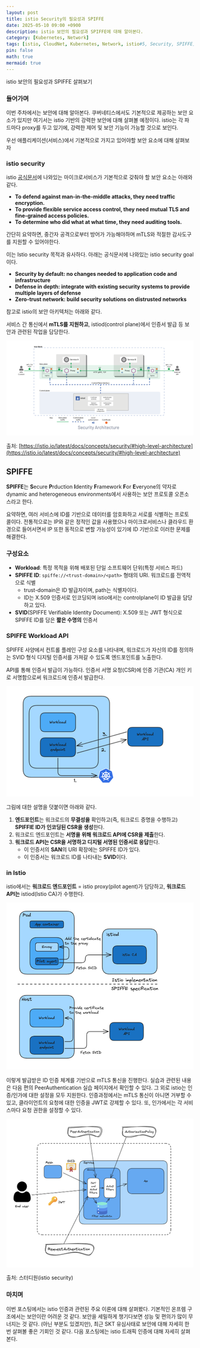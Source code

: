 ```yaml
---
layout: post
title: istio Security의 필요성과 SPIFFE
date: 2025-05-10 09:00 +0900 
description: istio 보안의 필요성과 SPIFFE에 대해 알아본다.
category: [Kubernetes, Network] 
tags: [istio, CloudNet, Kubernetes, Network, istio#5, Security, SPIFFE] 
pin: false
math: true
mermaid: true
---
```

istio 보안의 필요성과 SPIFFE 살펴보기
<!--more-->


### 들어가며


이번 주차에서는 보안에 대해 알아본다. 쿠버네티스에서도 기본적으로 제공하는 보안 요소가 있지만 여기서는 istio 기반의 강력한 보안에 대해 살펴볼 예정이다. istio는 각 파드마다 proxy를 두고 있기에, 강력한 제어 및 보안 기능이 가능할 것으로 보인다. 


우선 애플리케이션(서비스)에서 기본적으로 가지고 있어야할 보안 요소에 대해 살펴보자


### istio security


istio [공식문서](https://istio.io/latest/docs/concepts/security/)에 나와있는 마이크로서비스가 기본적으로 갖춰야 할 보안 요소는 아래와 같다.

- **To defend against man-in-the-middle attacks, they need traffic encryption.**
- **To provide flexible service access control, they need mutual TLS and fine-grained access policies.**
- **To determine who did what at what time, they need auditing tools.**

간단히 요약하면, 중간자 공격으로부터 방어가 가능해야하며 mTLS와 적절한 감사도구를 지원할 수 있어야한다.


이는 Istio security 목적과 유사하다. 아래는 공식문서에 나와있는 istio security goal이다.

- **Security by default: no changes needed to application code and infrastructure**
- **Defense in depth: integrate with existing security systems to provide multiple layers of defense**
- **Zero-trust network: build security solutions on distrusted networks**

참고로 istio의 보안 아키텍처는 아래와 같다.


서비스 간 통신에서 **mTLS를 지원하고**, istiod(control plane)에서 인증서 발급 등 보안과 관련된 작업을 담당한다. 


![image.png](/assets/img/post/istio%20Security/1.png)


출처: [https://istio.io/latest/docs/concepts/security/#high-level-architecture](https://istio.io/latest/docs/concepts/security/#high-level-architecture)


## SPIFFE


**SPIFFE**는 **S**ecure **P**rduction **I**dentity **F**ramework **F**or **E**veryone의 약자로 dynamic and heterogeneous environments에서 사용하는 보안 프로토콜 오픈소스라고 한다.


요약하면, 여러 서비스에 ID를 기반으로 데이터를 암호화하고 서로를 식별하는 프로토콜이다. 전통적으로는 IP와 같은 정적인 값을 사용했으나 마이크로서비스나 클라우드 환경으로 들어서면서 IP 또한 동적으로 변할 가능성이 있기에 ID 기반으로 이러한 문제를 해결한다.


### 구성요소

- **Workload**: 특정 목적을 위해 배포된 단일 소프트웨어 단위(특정 서비스 파드)
- **SPIFFE ID**: `spiffe://<trust-domain>/<path>` 형태의 URI. 워크로드를 전역적으로 식별
	- trust-domain은 ID 발급자이며, path는 식별자이다.
	- ID는 X.509 인증서로 인코딩되며 istio에서는 controlplane이 ID 발급을 담당하고 있다.
- **SVID**(SPIFFE Verifiable Identity Document): X.509 또는 JWT 형식으로 SPIFFE ID를 담은 **짧은 수명의** 인증서

### SPIFFE Workload API


SPIFFE 사양에서 컨트롤 플레인 구성 요소를 나타내며, 워크로드가 자신의 ID를 정의하는 SVID 형식 디지털 인증서를 가져갈 수 있도록 엔드포인트를 노출한다.


API를 통해 인증서 발급이 가능하다. 인증서 서명 요청(CSR)에 인증 기관(CA) 개인 키로 서명함으로써 워크로드에 인증서 발급한다.


![image.png](/assets/img/post/istio%20Security/2.png)


그림에 대한 설명을 덧붙이면 아래와 같다.

1. **엔드포인트**는 워크로드의 **무결성을** 확인하고(즉, 워크로드 증명을 수행하고) **SPIFFIE ID가 인코딩된 CSR을 생성**한다.
2. 워크로드 엔드포인트는 **서명을 위해 워크로드 API에 CSR을 제출**한다.
3. **워크로드 API는 CSR을 서명하고 디지털 서명된 인증서로 응답**한다.
	- 이 인증서의 **SAN**의 URI 확장에는 SPIFFE ID가 있다.
	- 이 인증서는 워크로드 ID를 나타내는 **SVID**이다.

### in Istio


istio에서는 **워크로드 엔드포인트** = istio proxy(pilot agent)가 담당하고, **워크로드 API는** istiod(Istio CA)가 수행한다. 


![image.png](/assets/img/post/istio%20Security/3.png)


이렇게 발급받은 ID 인증 체계를 기반으로 mTLS 통신을 진행한다. 실습과 관련된 내용은 다음 편의 PeerAuthentication 실습 페이지에서 확인할 수 있다. 그 외로 istio는 인증/인가에 대한 설정을 모두 지원한다. 인증과정에서는 mTLS 통신이 아니면 거부할 수 있고, 클라이언트의 요청에 대한 인증을 JWT로 강제할 수 있다. 또, 인가에서는 각 서비스마다 요청 권한을 설정할 수 있다.


![image.png](/assets/img/post/istio%20Security/4.png)


출처: 스터디원(istio security)


### 마치며


이번 포스팅에서는 istio 인증과 관련된 주요 이론에 대해 살펴봤다. 기본적인 온프렘 구조에서는 보안이란 어려운 것 같다. 보안을 세밀하게 챙기다보면 성능 및 편의가 많이 무너지는 것 같다. (아닌 부분도 있겠지만), 최근 SKT 유심사태로 보안에 대해 자세히 한번 살펴볼 좋은 기회인 것 같다. 다음 포스팅에는 istio 트래픽 인증에 대해 자세히 살펴본다.

